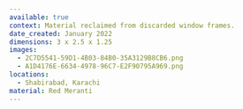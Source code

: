 ```yaml
---
available: true
context: Material reclaimed from discarded window frames.
date_created: January 2022
dimensions: 3 x 2.5 x 1.25
images:
  - 2C7D5541-59D1-4B03-84B0-35A3129B8CB6.png
  - A1D4176E-6634-4978-96C7-E2F90795A969.png
locations:
  - Shabirabad, Karachi
material: Red Meranti
---
```

